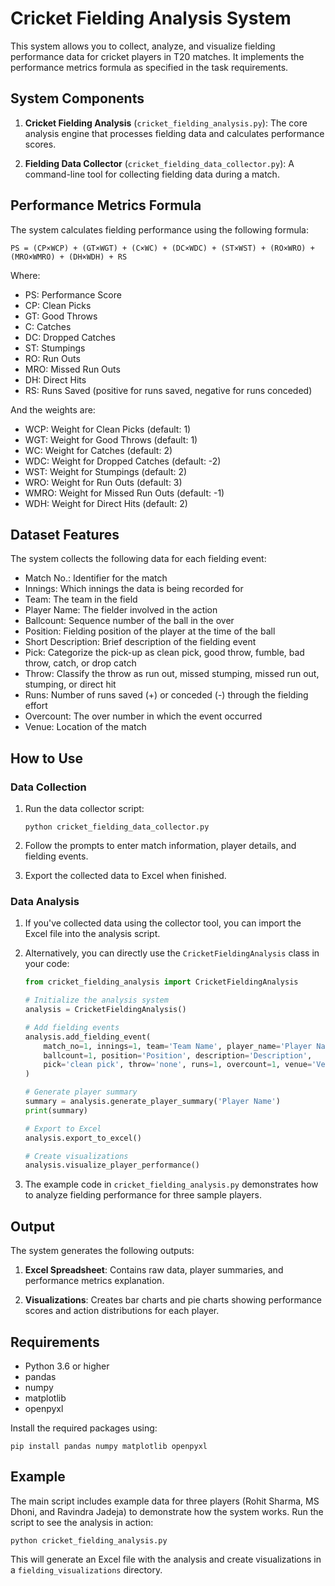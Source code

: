 # Cricket Fielding Analysis System

This system allows you to collect, analyze, and visualize fielding performance data for cricket players in T20 matches. It implements the performance metrics formula as specified in the task requirements.

## System Components

1. **Cricket Fielding Analysis** (`cricket_fielding_analysis.py`): The core analysis engine that processes fielding data and calculates performance scores.

2. **Fielding Data Collector** (`cricket_fielding_data_collector.py`): A command-line tool for collecting fielding data during a match.

## Performance Metrics Formula

The system calculates fielding performance using the following formula:

```
PS = (CP×WCP) + (GT×WGT) + (C×WC) + (DC×WDC) + (ST×WST) + (RO×WRO) + (MRO×WMRO) + (DH×WDH) + RS
```

Where:
- PS: Performance Score
- CP: Clean Picks
- GT: Good Throws
- C: Catches
- DC: Dropped Catches
- ST: Stumpings
- RO: Run Outs
- MRO: Missed Run Outs
- DH: Direct Hits
- RS: Runs Saved (positive for runs saved, negative for runs conceded)

And the weights are:
- WCP: Weight for Clean Picks (default: 1)
- WGT: Weight for Good Throws (default: 1)
- WC: Weight for Catches (default: 2)
- WDC: Weight for Dropped Catches (default: -2)
- WST: Weight for Stumpings (default: 2)
- WRO: Weight for Run Outs (default: 3)
- WMRO: Weight for Missed Run Outs (default: -1)
- WDH: Weight for Direct Hits (default: 2)

## Dataset Features

The system collects the following data for each fielding event:

- Match No.: Identifier for the match
- Innings: Which innings the data is being recorded for
- Team: The team in the field
- Player Name: The fielder involved in the action
- Ballcount: Sequence number of the ball in the over
- Position: Fielding position of the player at the time of the ball
- Short Description: Brief description of the fielding event
- Pick: Categorize the pick-up as clean pick, good throw, fumble, bad throw, catch, or drop catch
- Throw: Classify the throw as run out, missed stumping, missed run out, stumping, or direct hit
- Runs: Number of runs saved (+) or conceded (-) through the fielding effort
- Overcount: The over number in which the event occurred
- Venue: Location of the match

## How to Use

### Data Collection

1. Run the data collector script:
   ```
   python cricket_fielding_data_collector.py
   ```

2. Follow the prompts to enter match information, player details, and fielding events.

3. Export the collected data to Excel when finished.

### Data Analysis

1. If you've collected data using the collector tool, you can import the Excel file into the analysis script.

2. Alternatively, you can directly use the `CricketFieldingAnalysis` class in your code:
   ```python
   from cricket_fielding_analysis import CricketFieldingAnalysis
   
   # Initialize the analysis system
   analysis = CricketFieldingAnalysis()
   
   # Add fielding events
   analysis.add_fielding_event(
       match_no=1, innings=1, team='Team Name', player_name='Player Name',
       ballcount=1, position='Position', description='Description',
       pick='clean pick', throw='none', runs=1, overcount=1, venue='Venue'
   )
   
   # Generate player summary
   summary = analysis.generate_player_summary('Player Name')
   print(summary)
   
   # Export to Excel
   analysis.export_to_excel()
   
   # Create visualizations
   analysis.visualize_player_performance()
   ```

3. The example code in `cricket_fielding_analysis.py` demonstrates how to analyze fielding performance for three sample players.

## Output

The system generates the following outputs:

1. **Excel Spreadsheet**: Contains raw data, player summaries, and performance metrics explanation.

2. **Visualizations**: Creates bar charts and pie charts showing performance scores and action distributions for each player.

## Requirements

- Python 3.6 or higher
- pandas
- numpy
- matplotlib
- openpyxl

Install the required packages using:
```
pip install pandas numpy matplotlib openpyxl
```

## Example

The main script includes example data for three players (Rohit Sharma, MS Dhoni, and Ravindra Jadeja) to demonstrate how the system works. Run the script to see the analysis in action:

```
python cricket_fielding_analysis.py
```

This will generate an Excel file with the analysis and create visualizations in a `fielding_visualizations` directory.